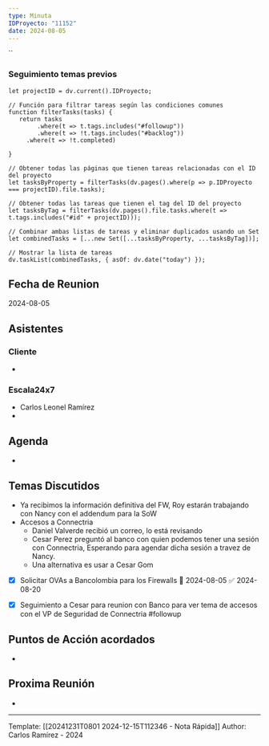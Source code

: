```yaml
---
type: Minuta
IDProyecto: "11152"
date: 2024-08-05
---
```


``

### Seguimiento temas previos

```dataviewjs
let projectID = dv.current().IDProyecto;

// Función para filtrar tareas según las condiciones comunes
function filterTasks(tasks) {
   return tasks
        .where(t => t.tags.includes("#followup"))
        .where(t => !t.tags.includes("#backlog"))
     .where(t => !t.completed)
        
}

// Obtener todas las páginas que tienen tareas relacionadas con el ID del proyecto
let tasksByProperty = filterTasks(dv.pages().where(p => p.IDProyecto === projectID).file.tasks);

// Obtener todas las tareas que tienen el tag del ID del proyecto
let tasksByTag = filterTasks(dv.pages().file.tasks.where(t => t.tags.includes("#id" + projectID)));

// Combinar ambas listas de tareas y eliminar duplicados usando un Set
let combinedTasks = [...new Set([...tasksByProperty, ...tasksByTag])];

// Mostrar la lista de tareas
dv.taskList(combinedTasks, { asOf: dv.date("today") });
 ```
## Fecha de Reunion
2024-08-05

## Asistentes

### Cliente
* 
### Escala24x7
- Carlos Leonel Ramírez
-  

## Agenda
* 
## Temas Discutidos 
- Ya recibimos la información definitiva del FW, Roy estarán trabajando con Nancy con el addendum para la SoW
- Accesos a Connectria
	- Daniel Valverde recibió un correo, lo está revisando
	- Cesar Perez preguntó al banco con quien podemos tener una sesión con Connectria, Esperando para agendar dicha sesión a travez de Nancy.
	- Una alternativa es usar a Cesar Gom

- [x] Solicitar OVAs a Bancolombia para los Firewalls 📅 2024-08-05 ✅ 2024-08-20
* [x] Seguimiento a Cesar para reunion con Banco para ver tema de accesos con el VP de Seguridad de Connectria #followup

## Puntos de Acción acordados
*  

## Proxima Reunión
*   

---
Template: [[20241231T0801 2024-12-15T112346 - Nota Rápida]]
Author: Carlos Ramírez - 2024
